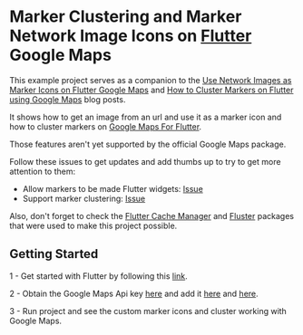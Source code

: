# Marker Clustering and Marker Network Image Icons on [Flutter](https://flutter.dev/) Google Maps

This example project serves as a companion to the [Use Network Images as Marker Icons on Flutter Google Maps](https://coletiv.com/blog/use-network-images-as-marker-icons-flutter-google-maps/) and [How to Cluster Markers on Flutter using Google Maps](https://coletiv.com/blog/how-to-cluster-markers-on-google-maps-using-flutter/) blog posts.

It shows how to get an image from an url and use it as a marker icon and how to cluster markers on [Google Maps For Flutter](https://pub.dev/packages/google_maps_flutter).

Those features aren't yet supported by the official Google Maps package.

Follow these issues to get updates and add thumbs up to try to get more attention to them:
- Allow markers to be made Flutter widgets: [Issue](https://github.com/flutter/flutter/issues/24213)
- Support marker clustering: [Issue](https://github.com/flutter/flutter/issues/26863)

Also, don't forget to check the [Flutter Cache Manager](https://pub.dev/packages/flutter_cache_manager) and [Fluster](https://pub.dev/packages/fluster) packages that were used to make this project possible.

## Getting Started

1 - Get started with Flutter by following this [link](https://flutter.dev/docs/get-started/install).

2 - Obtain the Google Maps Api key [here](https://developers.google.com/maps/documentation/android-sdk/get-api-key#get-the-api-key) and add it [here](https://github.com/coletiv/flutter_google_maps_clusters/blob/48a079466dbeeb1673bdcac38ac98cbe76fbd375/android/app/src/main/AndroidManifest.xml#L28) and [here](https://github.com/coletiv/flutter_google_maps_clusters/blob/48a079466dbeeb1673bdcac38ac98cbe76fbd375/ios/Runner/AppDelegate.swift#L12).

3 - Run project and see the custom marker icons and cluster working with Google Maps.
